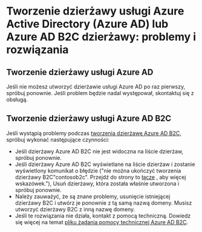 <properties
    pageTitle="Azure Active Directory: Tworzenie tematu pomocy technicznej dzierżawy | Microsoft Azure"
    description="Tworzenie dzierżawy usługi Azure Active Directory lub dzierżawy usługi Azure Active Directory B2C: problemy i rozwiązania"
    services="active-directory-b2c"
    documentationCenter=""
    authors="swkrish"
    manager="msmbaldwin"
    editor="bryanla"/>

<tags
    ms.service="active-directory-b2c"
    ms.workload="identity"
    ms.tgt_pltfrm="na"
    ms.devlang="na"
    ms.topic="article"
    ms.date="08/30/2016"
    ms.author="swkrish"/>

# <a name="creating-an-azure-active-directory-azure-ad-tenant-or-azure-ad-b2c-tenant-issues-and-resolutions"></a>Tworzenie dzierżawy usługi Azure Active Directory (Azure AD) lub Azure AD B2C dzierżawy: problemy i rozwiązania

## <a name="creating-an-azure-ad-tenant"></a>Tworzenie dzierżawy usługi Azure AD

Jeśli nie możesz utworzyć dzierżawie usługi Azure AD po raz pierwszy, spróbuj ponownie. Jeśli problem będzie nadal występował, skontaktuj się z obsługą.

## <a name="creating-an-azure-ad-b2c-tenant"></a>Tworzenie dzierżawy usługi Azure AD B2C

Jeśli wystąpią problemy podczas [tworzenia dzierżawę Azure AD B2C](active-directory-b2c-get-started.md), spróbuj wykonać następujące czynności:
 
- Jeśli dzierżawy Azure AD B2C nie jest widoczna na liście dzierżaw, spróbuj ponownie.
- Jeśli dzierżawy Azure AD B2C wyświetlane na liście dzierżaw i zostanie wyświetlony komunikat o błędzie ("nie można ukończyć tworzenia dzierżawy B2C"contosob2c". Przejdź do strony to [łącze](http://go.microsoft.com/fwlink/?LinkID=624192&clcid=0x409) , aby więcej wskazówek."), Usuń dzierżawy, która została właśnie utworzona i spróbuj ponownie.
- Należy zauważyć, że są znane problemy, usunięcie istniejącej dzierżawy B2C i utwórz je ponownie z tą samą nazwą domeny. Musisz utworzyć dzierżawy B2C z inną nazwę domeny.
- Jeśli te rozwiązania nie działa, kontakt z pomocą techniczną. Dowiedz się więcej na temat [pliku żądania pomocy technicznej Azure AD B2C](active-directory-b2c-support.md).
